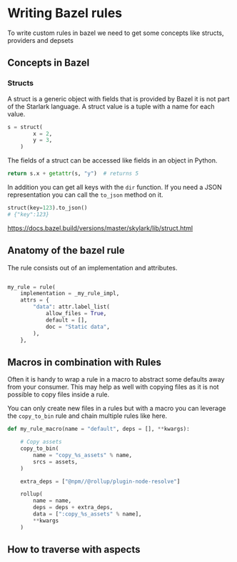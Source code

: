 # Writing Bazel rules

To write custom rules in bazel we need to get some concepts like structs, providers and depsets

## Concepts in Bazel

### Structs

A struct is a generic object with fields that is provided by Bazel it is not part of the Starlark language.
A struct value is a tuple with a name for each value. 

```python
s = struct(
        x = 2, 
        y = 3,
    )
```

The fields of a struct can be accessed like fields in an object in Python.

```python
return s.x + getattr(s, "y")  # returns 5
```

In addition you can get all keys with the `dir` function. If you need a JSON representation you 
can call the `to_json` method on it.

```python
struct(key=123).to_json()
# {"key":123}
```

https://docs.bazel.build/versions/master/skylark/lib/struct.html

## Anatomy of the bazel rule

The rule consists out of an implementation and attributes.

```python

my_rule = rule(
    implementation = _my_rule_impl,
    attrs = {
        "data": attr.label_list(
            allow_files = True,
            default = [],
            doc = "Static data",
        ),
    },
```

## Macros in combination with Rules

Often it is handy to wrap a rule in a macro to abstract some defaults away from your consumer.
This may help as well with copying files as it is not possible to copy files inside a rule.

You can only create new files in a rules but with a macro you can leverage the `copy_to_bin` rule
and chain multiple rules like here.


```python
def my_rule_macro(name = "default", deps = [], **kwargs):

    # Copy assets
    copy_to_bin(
        name = "copy_%s_assets" % name,
        srcs = assets,
    )

    extra_deps = ["@npm//@rollup/plugin-node-resolve"]

    rollup(
        name = name,
        deps = deps + extra_deps,
        data = [":copy_%s_assets" % name],
        **kwargs
    )

```

## How to traverse with aspects